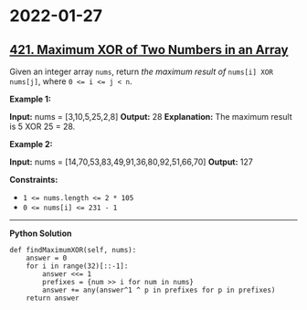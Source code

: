 # 2022-01-27

## [421. Maximum XOR of Two Numbers in an Array](https://leetcode.com/problems/maximum-xor-of-two-numbers-in-an-array/)

Given an integer array `nums`, return _the maximum result of_ `nums[i] XOR nums[j]`, where `0 <= i <= j < n`.

**Example 1:**

**Input:** nums = \[3,10,5,25,2,8\]
**Output:** 28
**Explanation:** The maximum result is 5 XOR 25 = 28.

**Example 2:**

**Input:** nums = \[14,70,53,83,49,91,36,80,92,51,66,70\]
**Output:** 127

**Constraints:**

- `1 <= nums.length <= 2 * 105`
- `0 <= nums[i] <= 231 - 1`

---

**Python Solution**

```py3
def findMaximumXOR(self, nums):
    answer = 0
    for i in range(32)[::-1]:
        answer <<= 1
        prefixes = {num >> i for num in nums}
        answer += any(answer^1 ^ p in prefixes for p in prefixes)
    return answer
```
